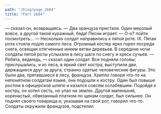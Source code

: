 ```yaml
---
path: "/blog/page_2684"
title: "Part 2684"
---
```


— сказал он, возвращаясь. — Два хранцуза пристали. Один мерзлый вовсе, а другой такой куражный, бяда! Песни играет.
— О-о? пойти посмотреть... — Несколько солдат направились к пятой роте.
IX.
Пятая рота стояла подле самого леса. Огромный костер ярко горел посреди снега, освещая отягченные инеем ветви деревьев.
В середине ночи солдаты пятой роты услыхали в лесу шаги по снегу и хряск сучьев.
— Ребята, ведмедь, — сказал один солдат. Все подняли головы; прислушались, и из леса, в яркий свет костра, выступили две, держащиеся друг за друга, странно одетые человеческие фигуры.
Это были два, прятавшиеся в лесу, француза. Хрипло говоря что-то на непонятном солдатам языке, они подошли к костру. Один был повыше ростом в офицерской шляпе и казался совсем ослабевшим. Подойдя к костру, он хотел сесть, но упал на землю. Другой маленький, коренастый, обвязанный платком по щекам солдат, был сильнее. Он поднял своего товарища и, указывая на свой рот, говорил что-то. Солдаты окружили французов, подстелил
